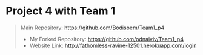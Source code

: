 # Project 4 with Team 1



>Main Repository: https://github.com/Bodisoem/Team1_p4
>* My Forked Repository: https://github.com/odnaiviv/Team1_p4
>* Website Link: http://fathomless-ravine-12501.herokuapp.com/login
